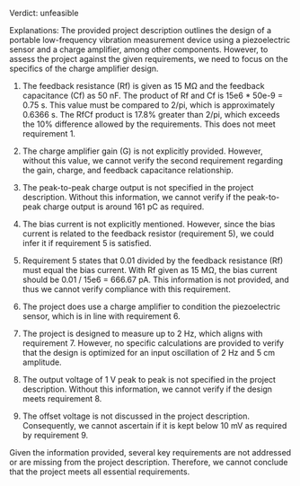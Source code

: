 Verdict: unfeasible

Explanations: 
The provided project description outlines the design of a portable low-frequency vibration measurement device using a piezoelectric sensor and a charge amplifier, among other components. However, to assess the project against the given requirements, we need to focus on the specifics of the charge amplifier design.

1. The feedback resistance (Rf) is given as 15 MΩ and the feedback capacitance (Cf) as 50 nF. The product of Rf and Cf is 15e6 * 50e-9 = 0.75 s. This value must be compared to 2/pi, which is approximately 0.6366 s. The RfCf product is 17.8% greater than 2/pi, which exceeds the 10% difference allowed by the requirements. This does not meet requirement 1.

2. The charge amplifier gain (G) is not explicitly provided. However, without this value, we cannot verify the second requirement regarding the gain, charge, and feedback capacitance relationship.

3. The peak-to-peak charge output is not specified in the project description. Without this information, we cannot verify if the peak-to-peak charge output is around 161 pC as required.

4. The bias current is not explicitly mentioned. However, since the bias current is related to the feedback resistor (requirement 5), we could infer it if requirement 5 is satisfied.

5. Requirement 5 states that 0.01 divided by the feedback resistance (Rf) must equal the bias current. With Rf given as 15 MΩ, the bias current should be 0.01 / 15e6 = 666.67 pA. This information is not provided, and thus we cannot verify compliance with this requirement.

6. The project does use a charge amplifier to condition the piezoelectric sensor, which is in line with requirement 6.

7. The project is designed to measure up to 2 Hz, which aligns with requirement 7. However, no specific calculations are provided to verify that the design is optimized for an input oscillation of 2 Hz and 5 cm amplitude.

8. The output voltage of 1 V peak to peak is not specified in the project description. Without this information, we cannot verify if the design meets requirement 8.

9. The offset voltage is not discussed in the project description. Consequently, we cannot ascertain if it is kept below 10 mV as required by requirement 9.

Given the information provided, several key requirements are not addressed or are missing from the project description. Therefore, we cannot conclude that the project meets all essential requirements.